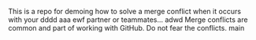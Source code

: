 This is a repo for demoing how to solve a merge conflict when it occurs with your dddd aaa  ewf partner or teammates...
adwd
Merge conflicts are common and part of working with GitHub. Do not fear the conflicts. main 